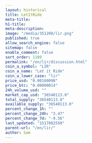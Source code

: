 ```yaml
---
layout: historical
title: LetItRide
meta-title: 
h1-title: 
meta-description: 
image: "/media/351208/lir.png"
published: true
allow_search_engine: false
sitemap: false
enable_comment: false
sort_order: 1109
permalink: "/en/lir/discussion.html"
coin_a_symbol: "LIR"
coin_a_name: "Let it Ride"
coin_a_lower_case: "lir"
price_usd: "0.00160098"
price_btc: "0.00000014"
24h_volume_usd: ""
market_cap_usd: "36540113.0"
total_supply: "36540113.0"
available_supply: "36540113.0"
percent_change_1h: ""
percent_change_24h: "3.47"
percent_change_7d: "-9.56"
last_updated: "1517082550"
parent-url: "/en/lir/"
author: Sam
---
```


